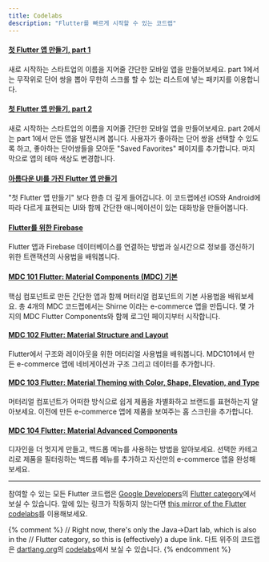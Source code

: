 ```yaml
---
title: Codelabs
description: "Flutter를 빠르게 시작할 수 있는 코드랩"
---
```


#### [첫 Flutter 앱 만들기, part 1](https://codelabs.developers.google.com/codelabs/first-flutter-app-pt1/)

새로 시작하는 스타트업의 이름을 지어줄 간단한 모바일 앱을 만들어보세요. part 1에서는 무작위로 단어 쌍을 뽑아 무한히 스크롤 할 수 있는 리스트에 넣는 패키지를 이용합니다.

#### [첫 Flutter 앱 만들기, part 2](https://codelabs.developers.google.com/codelabs/first-flutter-app-pt2/)

새로 시작하는 스타트업의 이름을 지어줄 간단한 모바일 앱을 만들어보세요. part 2에서는 part 1에서 만든 앱을 발전시켜 봅니다. 사용자가 좋아하는 단어 쌍을 선택할 수 있도록 하고, 좋아하는 단어쌍들을 모아둔 "Saved Favorites" 페이지를 추가합니다. 마지막으로 앱의 테마 색상도 변경합니다.

#### [아름다운 UI를 가진 Flutter 앱 만들기](https://codelabs.developers.google.com/codelabs/flutter)

"첫 Flutter 앱 만들기" 보다 한층 더 깊게 들어갑니다. 이 코드랩에선 iOS와 Android에 따라 다르게 표현되는 UI와 함께 간단한 애니메이션이 있는 대화방을 만들어봅니다.

#### [Flutter를 위한 Firebase](https://codelabs.developers.google.com/codelabs/flutter-firebase/)

Flutter 앱과 Firebase 데이터베이스를 연결하는 방법과 실시간으로 정보를 갱신하기 위한 트랜잭션의 사용법을 배워봅니다.

#### [MDC 101 Flutter: Material Components (MDC) 기본](https://codelabs.developers.google.com/codelabs/mdc-101-flutter/)

핵심 컴포넌트로 만든 간단한 앱과 함께 머터리얼 컴포넌트의 기본 사용법을 배워보세요. 총 4개의 MDC 코드랩에서는 Shirne 이라는 e-commerce 앱을 만듭니다.
몇 가지의 MDC Flutter Components와 함께 로그인 페이지부터 시작합니다.

#### [MDC 102 Flutter: Material Structure and Layout](https://codelabs.developers.google.com/codelabs/mdc-102-flutter/)

Flutter에서 구조와 레이아웃을 위한 머터리얼 사용법을 배워봅니다. 
MDC101에서 만든 e-commerce 앱에 네비게이션과 구조 그리고 데이터를 추가합니다.


#### [MDC 103 Flutter: Material Theming with Color, Shape, Elevation, and Type](https://codelabs.developers.google.com/codelabs/mdc-103-flutter/)

머터리얼 컴포넌트가 어떠한 방식으로 쉽게 제품을 차별화하고 브랜드를 표현하는지 알아보세요. 이전에 만든 e-commerce 앱에 제품을 보여주는 홈 스크린을 추가합니다.

#### [MDC 104 Flutter: Material Advanced Components](https://codelabs.developers.google.com/codelabs/mdc-104-flutter/)

디자인을 더 멋지게 만들고, 백드롭 메뉴를 사용하는 방법을 알아보세요.
선택한 카테고리로 제품을 필터링하는 백드롭 메뉴를 추가하고 자신만의 e-commerce 앱을 완성해보세요.

---

참여할 수 있는 모든 Flutter 코드랩은 [Google Developers](https://codelabs.developers.google.com/)의 [Flutter category](https://codelabs.developers.google.com/?cat=Flutter)에서 보실 수 있습니다. 앞에 있는 링크가 작동하지 않는다면 [this mirror of the Flutter codelabs](https://codelabs.flutter-io.cn/)를 이용해보세요.

{% comment %}
// Right now, there's only the Java->Dart lab, which is also in the
// Flutter category, so this is (effectively) a dupe link.
다트 위주의 코드랩은 [dartlang.org](https://www.dartlang.org/)의 [codelabs](https://www.dartlang.org/codelabs)에서 보실 수 있습니다.
{% endcomment %}